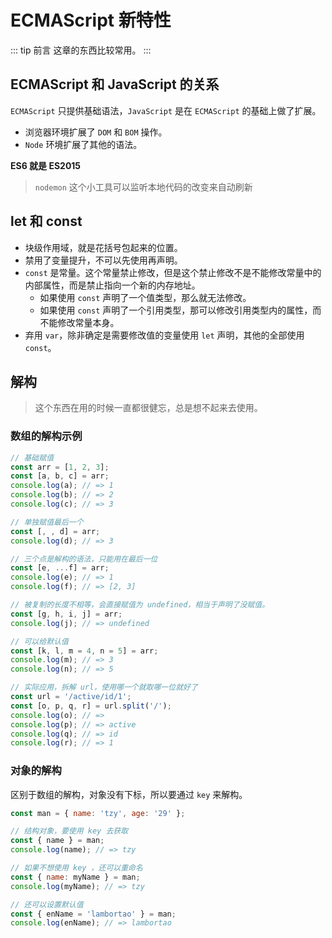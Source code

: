# ECMAScript 新特性
::: tip 前言
这章的东西比较常用。
:::

## ECMAScript 和 JavaScript 的关系
`ECMAScript` 只提供基础语法，`JavaScript` 是在 `ECMAScript` 的基础上做了扩展。
- 浏览器环境扩展了 `DOM` 和 `BOM` 操作。
- `Node` 环境扩展了其他的语法。

**ES6 就是 ES2015**

> `nodemon` 这个小工具可以监听本地代码的改变来自动刷新

## let 和 const
- 块级作用域，就是花括号包起来的位置。
- 禁用了变量提升，不可以先使用再声明。
- `const` 是常量。这个常量禁止修改，但是这个禁止修改不是不能修改常量中的内部属性，而是禁止指向一个新的内存地址。
  - 如果使用 `const` 声明了一个值类型，那么就无法修改。
  - 如果使用 `const` 声明了一个引用类型，那可以修改引用类型内的属性，而不能修改常量本身。
- 弃用 `var`，除非确定是需要修改值的变量使用 `let` 声明，其他的全部使用 `const`。

## 解构
> 这个东西在用的时候一直都很健忘，总是想不起来去使用。

### 数组的解构示例
``` javascript
// 基础赋值
const arr = [1, 2, 3];
const [a, b, c] = arr;
console.log(a); // => 1
console.log(b); // => 2
console.log(c); // => 3

// 单独赋值最后一个
const [, , d] = arr;
console.log(d); // => 3

// 三个点是解构的语法，只能用在最后一位
const [e, ...f] = arr;
console.log(e); // => 1
console.log(f); // => [2, 3]

// 被复制的长度不相等，会直接赋值为 undefined，相当于声明了没赋值。
const [g, h, i, j] = arr;
console.log(j); // => undefined

// 可以给默认值
const [k, l, m = 4, n = 5] = arr;
console.log(m); // => 3
console.log(n); // => 5

// 实际应用，拆解 url，使用哪一个就取哪一位就好了
const url = '/active/id/1';
const [o, p, q, r] = url.split('/');
console.log(o); // => 
console.log(p); // => active
console.log(q); // => id
console.log(r); // => 1
```

### 对象的解构
区别于数组的解构，对象没有下标，所以要通过 `key` 来解构。
``` javascript
const man = { name: 'tzy', age: '29' };

// 结构对象，要使用 key 去获取
const { name } = man;
console.log(name); // => tzy

// 如果不想使用 key ，还可以重命名
const { name: myName } = man;
console.log(myName); // => tzy

// 还可以设置默认值
const { enName = 'lambortao' } = man;
console.log(enName); // => lambortao
```